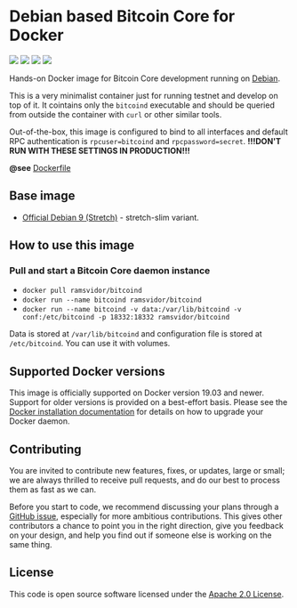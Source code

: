 # Debian based Bitcoin Core for Docker
[![](https://images.microbadger.com/badges/image/ramsvidor/bitcoind.svg)](https://microbadger.com/images/ramsvidor/bitcoind "Get your own image badge on microbadger.com")
[![](https://images.microbadger.com/badges/version/ramsvidor/bitcoind.svg)](http://microbadger.com/images/ramsvidor/bitcoind "Get your own version badge on microbadger.com")
[![](https://images.microbadger.com/badges/commit/ramsvidor/bitcoind.svg)](http://microbadger.com/images/ramsvidor/bitcoind "Get your own commit badge on microbadger.com")
[![](https://images.microbadger.com/badges/license/ramsvidor/bitcoind.svg)](http://microbadger.com/images/ramsvidor/bitcoind "Get your own license badge on microbadger.com")

Hands-on Docker image for Bitcoin Core development running on [Debian](https://www.debian.org).

This is a very minimalist container just for running testnet and develop on top of it. It cointains only the `bitcoind`
executable and should be queried from outside the container with `curl` or other similar tools.

Out-of-the-box, this image is configured to bind to all interfaces and default RPC authentication is 
`rpcuser=bitcoind` and `rpcpassword=secret`. **!!!DON'T RUN WITH THESE SETTINGS IN PRODUCTION!!!**

**@see** [Dockerfile](https://github.com/ramsvidor/docker/blob/master/bitcoind/Dockerfile)

## Base image
* [Official Debian 9 (Stretch)](https://hub.docker.com/_/debian) - stretch-slim variant.

## How to use this image
### Pull and start a Bitcoin Core daemon instance
* `docker pull ramsvidor/bitcoind`
* `docker run --name bitcoind ramsvidor/bitcoind`
* `docker run --name bitcoind -v data:/var/lib/bitcoind -v conf:/etc/bitcoind -p 18332:18332 ramsvidor/bitcoind`

Data is stored at `/var/lib/bitcoind` and configuration file is stored at `/etc/bitcoind`. You can use it with volumes.

## Supported Docker versions
This image is officially supported on Docker version 19.03 and newer.
Support for older versions is provided on a best-effort basis.
Please see the [Docker installation documentation](https://docs.docker.com/install/) for details on how to upgrade your 
Docker daemon.

## Contributing
You are invited to contribute new features, fixes, or updates, large or small; we are always thrilled to receive pull 
requests, and do our best to process them as fast as we can.

Before you start to code, we recommend discussing your plans through a 
[GitHub issue](https://github.com/ramsvidor/docker/issues), especially for more ambitious contributions. This 
gives other contributors a chance to point you in the right direction, give you feedback on your design, and help you 
find out if someone else is working on the same thing.

## License
This code is open source software licensed under the [Apache 2.0 License]("http://www.apache.org/licenses/LICENSE-2.0.html").

